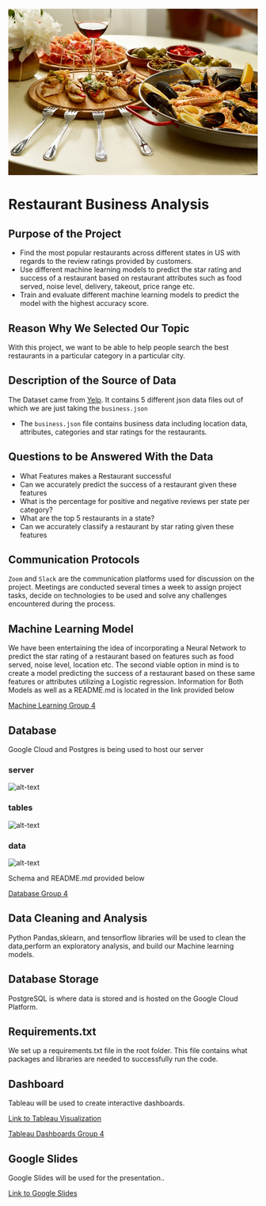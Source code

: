 ![image](https://github.com/abtieku/group4-project/blob/main/Resources/Restaurant.jpg)
# Restaurant Business Analysis

## Purpose of the Project 

- Find the most popular restaurants across different states in US with regards to the review ratings provided by customers.
- Use different machine learning models to predict the star rating and success of a restaurant based on restaurant attributes such as food served, noise level, delivery, takeout, price range etc. 
- Train and evaluate different machine learning models to predict the model with the highest accuracy score.

## Reason Why We Selected Our Topic

With this project, we want to be able to help people search the best restaurants in a particular category in a particular city.

## Description of the Source of Data

The Dataset came from [Yelp](https://www.yelp.com/dataset). It contains 5 different json data files out of which we are just taking the ```business.json```

- The ```business.json``` file contains business data including location data, attributes, categories and star ratings for the restaurants.

## Questions to be Answered With the Data

- What Features makes a Restaurant successful
- Can we accurately predict the success of a restaurant given these features
- What is the percentage for positive and negative reviews per state per category?
- What are the top 5 restaurants in a state?
- Can we accurately classify a restaurant by star rating given these features

## Communication Protocols

```Zoom``` and ```Slack``` are the communication platforms used for discussion on the project. Meetings are conducted several times a week to assign project tasks, decide on technologies to be used and solve any challenges encountered during the process.

## Machine Learning Model

We have been entertaining the idea of incorporating a Neural Network to predict the star rating of a restaurant based on features such as food served, noise level, location etc. The second viable option in mind is to create a model predicting the success of a restaurant based on these same features or attributes utilizing a Logistic regression. Information for Both Models as well as a README.md is located in the link provided below

[Machine Learning Group 4](https://github.com/abtieku/group4-project/tree/main/Machine_Learning)


## Database

Google Cloud and Postgres is being used to host our server

### server
![alt-text](https://github.com/abtieku/group4-project/blob/main/Resources/server.png)

### tables
![alt-text](https://github.com/abtieku/group4-project/blob/main/Resources/tables.png)

### data
![alt-text](https://github.com/abtieku/group4-project/blob/main/Resources/data.png)

Schema and README.md provided below

[Database Group 4](https://github.com/abtieku/group4-project/tree/main/Database)

## Data Cleaning and Analysis

Python Pandas,sklearn, and tensorflow libraries will be used to clean the data,perform an exploratory analysis, and build our Machine learning models.

## Database Storage

PostgreSQL is where data is stored and is hosted on the Google Cloud Platform.

## Requirements.txt
We set up a requirements.txt file in the root folder. This file contains what packages and libraries are needed to successfully run the code.

## Dashboard

Tableau will be used to create interactive dashboards.

[Link to Tableau Visualization](https://public.tableau.com/profile/shanu.joseph#!/vizhome/RestaurantBusinessAnalysis/Story1?publish=yes)

[Tableau Dashboards Group 4](https://github.com/abtieku/group4-project/tree/shanu_segment2/Dashboard/Tableau)


## Google Slides
Google Slides will be used for the presentation..

[Link to Google Slides](https://docs.google.com/presentation/d/1nr6JvIkOD3UAjcMgdsePUiV51nl8bSs3Si4AMYdGYho/edit#slide=id.gc14ac822ce_1_40)
